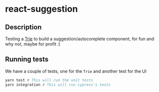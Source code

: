 # react-suggestion

## Description
Testing a [Trie](https://en.m.wikipedia.org/wiki/Trie) to build a suggestion/autocomplete component,
for fun and why not, maybe for profit :)

## Running tests
We have a couple of tests, one for the `Trie` and another test for the UI
``` sh
yarn test # This will run the unit tests
yarn integration # This will run cypress's tests
```

